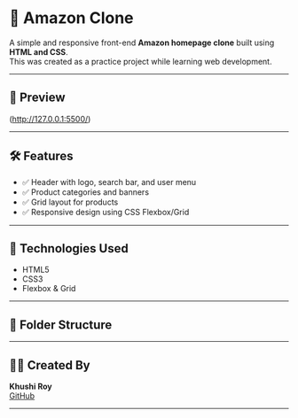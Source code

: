 # 🛒 Amazon Clone

A simple and responsive front-end **Amazon homepage clone** built using **HTML and CSS**.  
This was created as a practice project while learning web development.

---

## 📸 Preview

(http://127.0.0.1:5500/) <!-- Replace with actual preview image if needed -->

---

## 🛠️ Features

- ✅ Header with logo, search bar, and user menu
- ✅ Product categories and banners
- ✅ Grid layout for products
- ✅ Responsive design using CSS Flexbox/Grid

---

## 🚀 Technologies Used

- HTML5  
- CSS3  
- Flexbox & Grid

---

## 📁 Folder Structure

---

## 🙋‍♀️ Created By

**Khushi Roy**  
[GitHub](https://github.com/Khushi-Roy-123)

---


